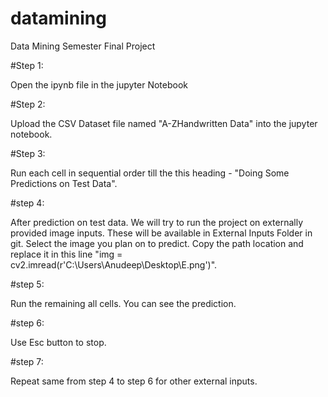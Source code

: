 # datamining
Data Mining Semester Final Project 

#Step 1:

 Open the ipynb file in the jupyter Notebook
 
 #Step 2:
 
 Upload the CSV Dataset file named "A-ZHandwritten Data" into the jupyter notebook.
 
 #Step 3:
 
 Run each cell in sequential order till the this heading - "Doing Some Predictions on Test Data".
 
 #step 4:
 
 After prediction on test data. We will try to run the project on externally provided image inputs. 
 These will be available in External Inputs Folder in git. 
 Select the image you plan on to predict. 
 Copy the path location and replace it in this line "img = cv2.imread(r'C:\Users\Anudeep\Desktop\E.png')".
 
 #step 5:
 
 Run the remaining all cells. You can see the prediction. 
 
 #step 6:
 
 Use Esc button to stop.
 
 #step 7:
 
 Repeat same from step 4 to step 6 for other external inputs.
 
 
 
 
